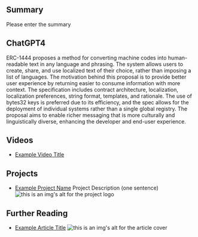 ## Summary

Please enter the summary

## ChatGPT4

ERC-1444 proposes a method for converting machine codes into human-readable text in any language and phrasing. The system allows users to create, share, and use localized text of their choice, rather than imposing a list of languages. The motivation behind this proposal is to provide better user experience by returning easier to consume information with more context. The specification includes contract architecture, localization, localization preferences, string format, templates, and rationale. The use of bytes32 keys is preferred due to its efficiency, and the spec allows for the deployment of individual systems rather than a single global registry. The proposal aims to enable richer messaging that is more culturally and linguistically diverse, enhancing the developer and end-user experience.

## Videos

- [Example Video Title](https://www.youtube.com/watch?v=TDGq4aeevgY)

## Projects

- [Example Project Name](https://xxxx.xxx/xxxxx) Project Description (one sentence) ![this is an img's alt for the project logo](https://xxxx.xxx/project-logo.xxx)

## Further Reading

- [Example Article Title](https://xxxx.xxx/xxxxx) ![this is an img's alt for the article cover](https://xxxx.xxx/article-cover.xxx)
